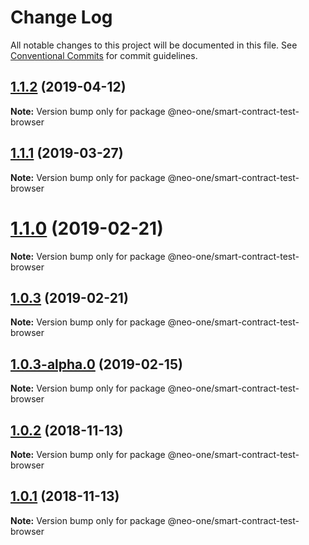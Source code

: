 # Change Log

All notable changes to this project will be documented in this file.
See [Conventional Commits](https://conventionalcommits.org) for commit guidelines.

## [1.1.2](https://github.com/neo-one-suite/neo-one/compare/@neo-one/smart-contract-test-browser@1.1.1...@neo-one/smart-contract-test-browser@1.1.2) (2019-04-12)

**Note:** Version bump only for package @neo-one/smart-contract-test-browser





## [1.1.1](https://github.com/neo-one-suite/neo-one/compare/@neo-one/smart-contract-test-browser@1.1.0...@neo-one/smart-contract-test-browser@1.1.1) (2019-03-27)

**Note:** Version bump only for package @neo-one/smart-contract-test-browser





# [1.1.0](https://github.com/neo-one-suite/neo-one/compare/@neo-one/smart-contract-test-browser@1.0.3...@neo-one/smart-contract-test-browser@1.1.0) (2019-02-21)

**Note:** Version bump only for package @neo-one/smart-contract-test-browser





## [1.0.3](https://github.com/neo-one-suite/neo-one/compare/@neo-one/smart-contract-test-browser@1.0.3-alpha.0...@neo-one/smart-contract-test-browser@1.0.3) (2019-02-21)

**Note:** Version bump only for package @neo-one/smart-contract-test-browser





## [1.0.3-alpha.0](https://github.com/neo-one-suite/neo-one/compare/@neo-one/smart-contract-test-browser@1.0.2...@neo-one/smart-contract-test-browser@1.0.3-alpha.0) (2019-02-15)

**Note:** Version bump only for package @neo-one/smart-contract-test-browser





## [1.0.2](https://github.com/neo-one-suite/neo-one/compare/@neo-one/smart-contract-test-browser@1.0.1...@neo-one/smart-contract-test-browser@1.0.2) (2018-11-13)

**Note:** Version bump only for package @neo-one/smart-contract-test-browser





## [1.0.1](https://github.com/neo-one-suite/neo-one/compare/@neo-one/smart-contract-test-browser@1.0.0...@neo-one/smart-contract-test-browser@1.0.1) (2018-11-13)

**Note:** Version bump only for package @neo-one/smart-contract-test-browser
